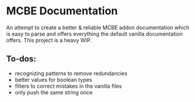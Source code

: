 # MCBE Documentation
An attempt to create a better & reliable MCBE addon documentation which is easy to parse and offers everything the default vanilla documentation offers. This project is a heavy WIP.

## To-dos:
- recognizing patterns to remove redundancies
- better values for boolean types
- filters to correct mistakes in the vanilla files
- only push the same string once
